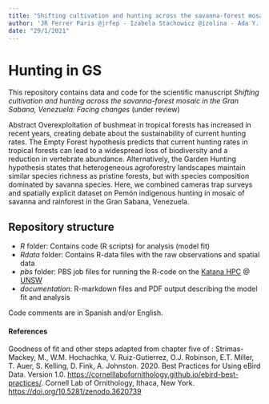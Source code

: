 ```yaml
---
title: "Shifting cultivation and hunting across the savanna-forest mosaic in the Gran Sabana, Venezuela"
author: 'JR Ferrer Paris @jrfep - Izabela Stachowicz @izolina - Ada Y. Sánchez Mercado @adasanchez'
date: "29/1/2021"
---
```


# Hunting in GS

This repository contains data and code for the scientific manuscript _Shifting cultivation and hunting across the savanna-forest mosaic in the Gran Sabana, Venezuela: Facing changes_ (under review)

Abstract Overexploitation of bushmeat in tropical forests has increased in recent years, creating debate about the sustainability of current hunting rates. The Empty Forest hypothesis predicts that current hunting rates in tropical forests can lead to a widespread loss of biodiversity and a reduction in vertebrate abundance. Alternatively, the Garden Hunting hypothesis states that heterogeneous agroforestry landscapes maintain similar species richness as pristine forests, but with species composition dominated by savanna species. Here, we combined cameras trap surveys and spatially explicit dataset on Pemón indigenous hunting in mosaic of savanna and rainforest in the Gran Sabana, Venezuela.

## Repository structure

* *R* folder: Contains code (R scripts) for analysis (model fit)
* *Rdata* folder: Contains R-data files with the raw observations and spatial data
* *pbs* folder: PBS job files for running the R-code on the [Katana HPC](https://unsw-restech.github.io/index.html) @ [UNSW](https://github.com/unsw-edu-au)
* *documentation*: R-markdown files and PDF output describing the model fit and analysis

Code comments are in Spanish and/or English.

#### References

Goodness of fit and other steps adapted from chapter five of :
Strimas-Mackey, M., W.M. Hochachka, V. Ruiz-Gutierrez, O.J. Robinson, E.T. Miller, T. Auer, S. Kelling, D. Fink, A. Johnston. 2020. Best Practices for Using eBird Data. Version 1.0. https://cornelllabofornithology.github.io/ebird-best-practices/. Cornell Lab of Ornithology, Ithaca, New York. https://doi.org/10.5281/zenodo.3620739
